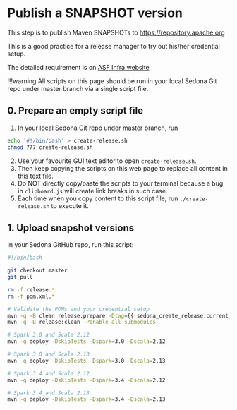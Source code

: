 # Publish a SNAPSHOT version

This step is to publish Maven SNAPSHOTs to https://repository.apache.org

This is a good practice for a release manager to try out his/her credential setup.

The detailed requirement is on [ASF Infra website](https://infra.apache.org/publishing-maven-artifacts.html)

!!!warning
    All scripts on this page should be run in your local Sedona Git repo under master branch via a single script file.

## 0. Prepare an empty script file

1. In your local Sedona Git repo under master branch, run

```bash
echo '#!/bin/bash' > create-release.sh
chmod 777 create-release.sh
```

2. Use your favourite GUI text editor to open `create-release.sh`.
3. Then keep copying the scripts on this web page to replace all content in this text file.
4. Do NOT directly copy/paste the scripts to your terminal because a bug in `clipboard.js` will create link breaks in such case.
5. Each time when you copy content to this script file, run `./create-release.sh` to execute it.

## 1. Upload snapshot versions

In your Sedona GitHub repo, run this script:

```bash
#!/bin/bash

git checkout master
git pull

rm -f release.*
rm -f pom.xml.*

# Validate the POMs and your credential setup
mvn -q -B clean release:prepare -Dtag={{ sedona_create_release.current_git_tag }} -DreleaseVersion={{ sedona_create_release.current_version }} -DdevelopmentVersion={{ sedona_create_release.current_snapshot }} -Dresume=false -DdryRun=true -Penable-all-submodules -Darguments="-DskipTests"
mvn -q -B release:clean -Penable-all-submodules

# Spark 3.0 and Scala 2.12
mvn -q deploy -DskipTests -Dspark=3.0 -Dscala=2.12

# Spark 3.0 and Scala 2.13
mvn -q deploy -DskipTests -Dspark=3.0 -Dscala=2.13

# Spark 3.4 and Scala 2.12
mvn -q deploy -DskipTests -Dspark=3.4 -Dscala=2.12

# Spark 3.4 and Scala 2.13
mvn -q deploy -DskipTests -Dspark=3.4 -Dscala=2.13
```

